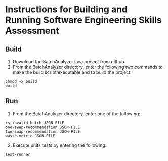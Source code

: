 # Instructions for Building and Running Software Engineering Skills Assessment

## Build
1.	Download the BatchAnalyzer java project from github.
2.	From the BatchAnalyzer directory, enter the following two commands to make the build script executable and to build the project:

~~~
chmod +x build
build
~~~

## Run
1.  From the BatchAnalyzer directory, enter one of the following:

~~~
is-invalid-batch JSON-FILE
one-swap-recommendation JSON-FILE
two-swap-recommendation JSON-FILE
waste-metric JSON-FILE
~~~

2.  Execute units tests by entering the following:

~~~
test-runner
~~~

